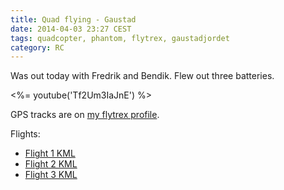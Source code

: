 ```yaml
---
title: Quad flying - Gaustad
date: 2014-04-03 23:27 CEST
tags: quadcopter, phantom, flytrex, gaustadjordet
category: RC
---
```


Was out today with Fredrik and Bendik. Flew out three batteries.

<%= youtube('Tf2Um3IaJnE') %>

GPS tracks are on [my flytrex profile](http://flytrex.com/chrissearle/).

Flights:

* [Flight 1 KML](m1.kml)
* [Flight 2 KML](m2.kml)
* [Flight 3 KML](m3.kml)
